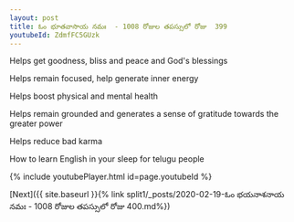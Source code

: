 ```yaml
---
layout: post
title: ఓం భూతవాసాయ నమః  - 1008 రోజుల తపస్సులో రోజు  399
youtubeId: ZdmfFC5GUzk
---
```

 
 
Helps get goodness, bliss and peace and God's blessings
 
Helps remain focused, help generate inner energy 
 
Helps boost physical and mental health 
 
Helps remain grounded and generates a sense of gratitude towards the greater power 
 
Helps reduce bad karma
 
How to learn English in your sleep for telugu people
 
 
 
 


{% include youtubePlayer.html id=page.youtubeId %}
 
[Next]({{ site.baseurl }}{% link split1/_posts/2020-02-19-ఓం భయనాశనాయ నమః  - 1008 రోజుల తపస్సులో రోజు  400.md%})
 
